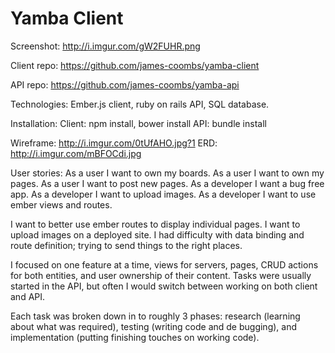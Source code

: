 # Yamba Client

Screenshot: http://i.imgur.com/gW2FUHR.png

Client repo: https://github.com/james-coombs/yamba-client

API repo: https://github.com/james-coombs/yamba-api

Technologies:
Ember.js client, ruby on rails API, SQL database.

Installation:
Client: npm install, bower install
API: bundle install

Wireframe: http://i.imgur.com/0tUfAHO.jpg?1
ERD: http://i.imgur.com/mBFOCdi.jpg

User stories:
As a user I want to own my boards.
As a user I want to own my pages.
As a user I want to post new pages.
As a developer I want a bug free app.
As a developer I want to upload images.
As a developer I want to use ember views and routes.

I want to better use ember routes to display individual pages. I want to upload images on a deployed site. I had difficulty with data binding and route definition; trying to send things to the right places.

I focused on one feature at a time, views for servers, pages, CRUD actions for both entities, and user ownership of their content. Tasks were usually started in the API, but often I would switch between working on both client and API.

Each task was broken down in to roughly 3 phases: research  (learning about what was required), testing  (writing code and de bugging), and implementation  (putting finishing touches on working code).
